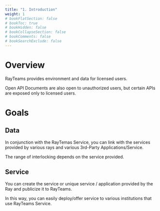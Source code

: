 ```yaml
---
title: "1. Introduction"
weight: 1
# bookFlatSection: false
# bookToc: true
# bookHidden: false
# bookCollapseSection: false
# bookComments: false
# bookSearchExclude: false
---
```


# Overview

RayTeams provides environment and data for licensed users.

Open API Documents are also open to unauthorized users, but certain APIs are exposed only to licensed users.

# Goals

## Data

In conjunction with the RayTemas Service, you can link with the services provided by various rays and various 3rd-Party Applications/Service.

The range of interlocking depends on the service provided.

## Service

You can create the service or unique service / application provided by the Ray and publicize it to RayTeams.

In this way, you can easily deploy/offer service to various institutions that use RayTeams Service.